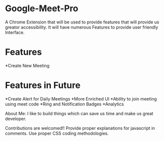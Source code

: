 # Google-Meet-Pro
A Chrome Extension that will be used to provide features that will provide us greator accessibility.
It will have numerous Features to provide user friendly Interface.

# Features
*Create New Meeting

# Features in Future
*Create Alert for Daily Meetings
*More Enriched UI
*Ability to join meeting using meet code
*Ring and Notification Badges
*Analytics

About Me:
I like to build things which can save us time and make us great developer.

Contributions are welcomed!!
Provide proper explanations for javascript in comments.
Use proper CSS coding methodologies.
